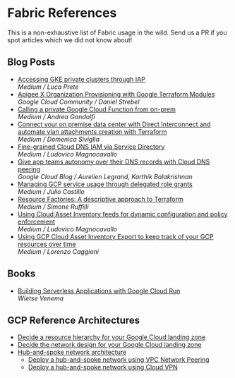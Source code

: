 # Fabric References

This is a non-exhaustive list of Fabric usage in the wild. Send us a PR if you spot articles which we did not know about!

## Blog Posts

- [Accessing GKE private clusters through IAP](https://medium.com/google-cloud/accessing-gke-private-clusters-through-iap-14fedad694f8)<br>*Medium / Luca Prete*
- [Apigee X Organization Provisioning with Google Terraform Modules](https://www.googlecloudcommunity.com/gc/Apigee/Apigee-X-Organization-Provisioning-with-Google-Terraform-Modules/m-p/166411)<br>*Google Cloud Community / Daniel Strebel*
- [Calling a private Google Cloud Function from on-prem](https://medium.com/google-cloud/calling-a-private-google-cloud-function-from-on-prem-91eb628c85ac)<br>*Medium / Andrea Gandolfi*
- [Connect your on premise data center with Direct Interconnect and automate vlan attachments creation with Terraform](https://medium.com/google-cloud/connect-your-on-premise-data-center-with-direct-interconnect-and-automate-vlan-attachments-creation-8db1bdcc156b)<br>*Medium / Domenica Siviglia*
- [Fine-grained Cloud DNS IAM via Service Directory](https://medium.com/google-cloud/fine-grained-cloud-dns-iam-via-service-directory-446058b4362e)<br>*Medium / Ludovico Magnocavallo*
- [Give app teams autonomy over their DNS records with Cloud DNS peering](https://cloud.google.com/blog/products/networking/how-to-use-cloud-dns-peering-in-a-shared-vpc-environment)<br>*Google Cloud Blog / Aurelien Legrand, Karthik Balakrishnan*
- [Managing GCP service usage through delegated role grants](https://medium.com/google-cloud/managing-gcp-service-usage-through-delegated-role-grants-a843610f2226)<br>*Medium / Julio Castillo*
- [Resource Factories: A descriptive approach to Terraform](https://medium.com/google-cloud/resource-factories-a-descriptive-approach-to-terraform-581b3ebb59c)<br>*Medium / Simone Ruffilli*
- [Using Cloud Asset Inventory feeds for dynamic configuration and policy enforcement](https://medium.com/google-cloud/using-cloud-asset-inventory-feeds-for-dynamic-configuration-and-policy-enforcement-c37b6a590c49)<br>*Medium / Ludovico Magnocavallo*
- [Using GCP Cloud Asset Inventory Export to keep track of your GCP resources over time](https://medium.com/google-cloud/using-gcp-cloud-asset-inventory-export-to-keep-track-of-your-gcp-resources-over-time-20fb6fa63c68)<br>*Medium / Lorenzo Caggioni*

## Books

- [Building Serverless Applications with Google Cloud Run](https://www.google.it/books/edition/Building_Serverless_Applications_with_Go/PV4MEAAAQBAJ?hl=en&gbpv=1&dq=a+valuable+resource+on+github+fabric&pg=PT143&printsec=frontcover)<br>*Wietse Venema*

## GCP Reference Architectures

- [Decide a resource hierarchy for your Google Cloud landing zone](https://cloud.google.com/architecture/landing-zones/decide-resource-hierarchy)
- [Decide the network design for your Google Cloud landing zone](https://cloud.google.com/architecture/landing-zones/decide-network-design)
- [Hub-and-spoke network architecture](https://cloud.google.com/architecture/deploy-hub-spoke-vpc-network-topology)
  - [Deploy a hub-and-spoke network using VPC Network Peering](https://cloud.google.com/architecture/deploy-hub-spoke-network-using-peering)
  - [Deploy a hub-and-spoke network using Cloud VPN](https://cloud.google.com/architecture/deploy-hub-spoke-network-using-vpn)
